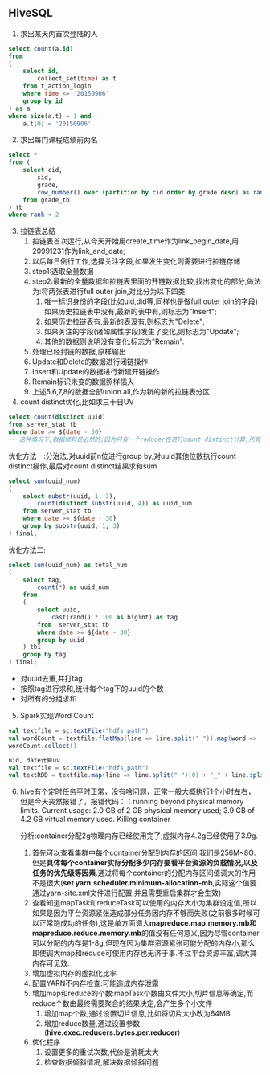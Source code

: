 ## HiveSQL

1. 求出某天内首次登陆的人

```sql
select count(a.id)
from
(
    select id,
    	collect_set(time) as t
    from t_action_login
    where time <= '20150906'
    group by id
) as a
where size(a.t) = 1 and
	a.t[0] = '20150906'
```

2. 求出每门课程成绩前两名

```sql
select *
from (
	select cid,
		sid,
		grade,
		row_number() over (partition by cid order by grade desc) as rank
	from grade_tb
) tb
where rank < 2
```

3. 拉链表总结
   1. 拉链表首次运行,从今天开始用create_time作为link_begin_date,用20991231作为link_end_date;
   2. 以后每日例行工作,选择关注字段,如果发生变化则需要进行拉链存储
   3. step1:选取全量数据
   4. step2:最新的全量数据和拉链表里面的开链数据比较,找出变化的部分,做法为:将两张表进行full outer join,对比分为以下四类:
      1. 唯一标识身份的字段(比如uid,did等,同样也是做full outer join的字段)如果历史拉链表中没有,最新的表中有,则标志为"Insert";
      2. 如果历史拉链表有,最新的表没有,则标志为"Delete";
      3. 如果关注的字段(诸如属性字段)发生了变化,则标志为"Update";
      4. 其他的数据则说明没有变化,标志为"Remain".
   5. 处理已经封链的数据,原样输出
   6. Update和Delete的数据进行闭链操作
   7. Insert和Update的数据进行新建开链操作
   8. Remain标识未变的数据照样插入
   9. 上述5,6,7,8的数据全部union all,作为新的新的拉链表分区
4. count distinct优化,比如求三十日UV

```sql
select count(distinct uuid)
from server_stat tb
where date >= ${date - 30}
-- 这种情况下,数据倾斜是必然的,因为只有一个reducer在进行count distinct计算,所有数据都流向唯一的一个reducer
```

优化方法一:分治法,对uuid前n位进行group by,对uuid其他位数执行count distinct操作,最后对count distinct结果求和sum

```sql
select sum(uuid_num)
(
    select substr(uuid, 1, 3),
        count(distinct substr(uuid, 4)) as uuid_num
    from server_stat tb
    where date >= ${date - 30}
    group by substr(uuid, 1, 3)
) final;
```

优化方法二:

```sql
select sum(uuid_num) as total_num
(
    select tag,
        count(*) as uuid_num
    from 
    (
        select uuid,
            cast(rand() * 100 as bigint) as tag
        from  server_stat tb
        where date >= ${date - 30}
        group by uuid
    ) tb1
    group by tag
) final;
```

- 对uuid去重,并打tag
- 按照tag进行求和,统计每个tag下的uuid的个数
- 对所有的分组求和

5. Spark实现Word Count

```scala
val textfile = sc.textFile("hdfs_path")
val wordCount = textfile.flatMap(line => line.split(" ")).map(word => (word, 1)).reduceByKey((a, b) => a + b)
wordCount.collect()

uid, date计算uv
val textfile = sc.textFile("hdfs_path")
val textRDD = textfile.map(line => line.split(" ")(0) + "_" + line.split(" ")(1)).distinct().map(line => (line, 1)).reduceByKey(_ + _).map(item => item.swap).sortByKey(false).map(item => item.swap)
```

6. hive有个定时任务平时正常，没有啥问题，正常一般大概执行1个小时左右，但是今天突然报错了，报错代码：：running beyond physical memory limits. Current usage: 2.0 GB of 2 GB physical memory used; 3.9 GB of 4.2 GB virtual memory used. Killing container

   分析:container分配2g物理内存已经使用完了,虚拟内存4.2g已经使用了3.9g.
   
   1. 首先可以查看集群中每个container分配到内存的区间,我们是256M~8G.但是**具体每个container实际分配多少内存要看平台资源的负载情况,以及任务的优先级等因素**.通过将每个container的分配内存区间值调大的作用不是很大(**set yarn.scheduler.minimum-allocation-mb**,实际这个值要通过yarn-site.xml文件进行配置,并且需要重启集群才会生效)
   2. 查看知道mapTask和reduceTask可以使用的内存大小为集群设定值,所以如果是因为平台资源紧张造成部分任务因内存不够而失败(之前很多时候可以正常跑成功的任务),这是单方面调大**mapreduce.map.memory.mb和mapreduce.reduce.memory.mb**的值没有任何意义,因为尽管container可以分配的内存是1-8g,但现在因为集群资源紧张可能分配的内存小,那么即使调大map和reduce可使用内存也无济于事.不过平台资源丰富,调大其内存可见效.
   3. 增加虚拟内存的虚拟化比率
   4. 配置YARN不内存检查:可能造成内存泄露
   5. 增加map和reduce的个数:mapTask个数由文件大小,切片信息等确定,而reduce个数由最终需要聚合的结果决定,会产生多个小文件
      1. 增加map个数,通过设置切片信息,比如将切片大小改为64MB
      2. 增加reduce数量,通过设置参数(**hive.exec.reducers.bytes.per.reducer**)
   6. 优化程序
      1. 设置更多的重试次数,代价是消耗太大
      2. 检查数据倾斜情况,解决数据倾斜问题